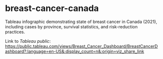 # breast-cancer-canada

Tableau infographic demonstrating state of breast cancer in Canada (2021), including cases by province, survival statistics, and risk-reduction practices.


Link to *Tableau public*: https://public.tableau.com/views/Breast_Cancer_Dashboard/BreastCancerDashboard?:language=en-US&:display_count=n&:origin=viz_share_link
